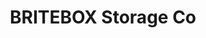 ---
title: "BRITEBOX Storage Co"
url: /saskatoon/britebox-storage-co-wanuskewin-road-4/
shop: storage rental
---